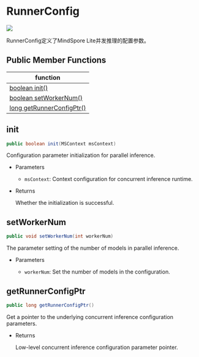 # RunnerConfig

<a href="https://gitee.com/mindspore/docs/blob/r1.7/docs/lite/api/source_en/api_java/runner_config.md" target="_blank"><img src="https://mindspore-website.obs.cn-north-4.myhuaweicloud.com/website-images/r1.7/resource/_static/logo_source_en.png"></a>

RunnerConfig定义了MindSpore Lite并发推理的配置参数。

## Public Member Functions

| function                                                       |
| ------------------------------------------------------------   |
| [boolean init()](#init)                                        |
| [boolean setWorkerNum()](#setworkernum)                          |
| [long getRunnerConfigPtr()](#getrunnerconfigptr)               |

## init

```java
public boolean init(MSContext msContext)
```

Configuration parameter initialization for parallel inference.

- Parameters

    - `msContext`: Context configuration for concurrent inference runtime.

- Returns

  Whether the initialization is successful.

## setWorkerNum

```java
public void setWorkerNum(int workerNum)
```

The parameter setting of the number of models in parallel inference.

- Parameters

    - `workerNum`: Set the number of models in the configuration.

## getRunnerConfigPtr

```java
public long getRunnerConfigPtr()
```

Get a pointer to the underlying concurrent inference configuration parameters.

- Returns

  Low-level concurrent inference configuration parameter pointer.
